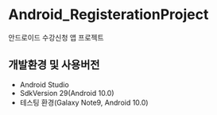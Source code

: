 # Android_RegisterationProject
안드로이드 수강신청 앱 프로젝트

## 개발환경 및 사용버전
- Android Studio  
- SdkVersion 29(Android 10.0)
- 테스팅 환경(Galaxy Note9, Android 10.0)
